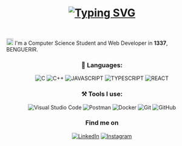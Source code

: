 <h1 align = "center">
<a href="https://git.io/typing-svg"><img src="https://readme-typing-svg.herokuapp.com?font=Fira+Code&size=75&duration=1500&pause=600&color=0CE82B&background=000000EE&center=true&vCenter=true&multiline=true&width=1920&height=384&lines=Hello+there!;My+name+is+Haitam+Bouladhan%2C;Welcome+to+my+README" alt="Typing SVG" /></a>
</h1>
<br>
<p><img src="https://github.com/claytonjhamilton/claytonjhamilton/blob/main/images/waving_hand.gif" width="18px">
I'm a Computer Science Student and Web Developer in <b>1337</b>, BENGUERIR. 
<!-- This tiny project has given me an excuse to play with API calls, GitHub Actions, and automated document updates. 
Today, the sun rose at <b>07:38 AM</b> and sets at <b>06:49 PM</b>. 
As of <b>04:09 PM MST </b> the temperature is <b>66.5°F</b> 👌😄.</p>
<br>
The air quality in my area is currently <b>moderate (PM10: 90.93)</b>. This project automatically collects, stores, and visualizes trends in airborne particulate 
matter changes in my area. Specifically particulate matter smaller than 10 micrometers (PM10).
<br>
<br>
So far, this repo has been collecting PM10 air quality data three times per day for the last <b>399</b> days.
During this time, <b>440</b> of <b>1195</b> ( <b>36.8% </b>) of all PM10 points collected
exceeded the recommended US EPA level of 50 PM10.
<br>
<br>
<p align="center">
  <img src="PM10_plot.png" width="600" height="400">
</p>
<br>
</p>
<h3><a href="https://scholar.google.com/citations?hl=en&user=53-926AAAAAJ&view_op=list_works&sortby=pubdate"><b>Find my recent publications on my Google Scholar profile</b></a></h3>
<h3>My Blog Post(s)</h3>
<ul>
  <li><a href="https://clayton-hamilton.medium.com/is-a-pharmacy-residency-right-for-you-9660f6e35fcb"><b>Is pharmacy residency right for you?</b></a><br/><i>Things to ponder prior to entering the ASHP match process.</i></li>
</ul> -->
<h3 align="center">📄 Languages:</h3>
<p align="center">
<a target="_blank"><img alt="C" src="https://img.shields.io/badge/C-%2312100E.svg?logo=C&style=for-the-badge&logoColor=white"/></a> 
<a target="_blank"><img alt="C++" src="https://img.shields.io/badge/C++-%2312100E.svg?logo=cplusplus&style=for-the-badge&logoColor=white"/></a> 
<a target="_blank"><img alt="JAVASCRIPT" src="https://img.shields.io/badge/JavaScript-%2312100E.svg?logo=javascript&style=for-the-badge&logoColor=yellow"/></a> 
<a target="_blank"><img alt="TYPESCRIPT" src="https://img.shields.io/badge/TypeScript-%2312100E.svg?logo=typescript&style=for-the-badge&logoColor=blue"/></a> 
<a target="_blank"><img alt="REACT" src="https://img.shields.io/badge/React-%2312100E.svg?logo=react&style=for-the-badge&logoColor=blue"/></a> 
</p>
<h3 align="center">⚒ Tools I use:</h3>
<p align="center">
<a target="_blank"><img alt="Visual Studio Code" src="https://img.shields.io/badge/Visual%20Studio%20Code-%2312100E.svg?logo=visual-studio-code&style=for-the-badge&logoColor=blue"/></a>
<a target="_blank"><img alt="Postman" src="https://img.shields.io/badge/postman-%2312100E.svg?logo=postman&style=for-the-badge&logoColor=white"/></a>
<a target="_blank"><img alt="Docker" src="https://img.shields.io/badge/docker-%2312100E.svg?logo=docker&style=for-the-badge&logoColor=blue"/></a> 
<a target="_blank"><img alt="Git" src="https://img.shields.io/badge/Git-%2312100E.svg?logo=git&style=for-the-badge"/></a> 
<a target="_blank"><img alt="GitHub" src="https://img.shields.io/badge/GitHub-black?logo=GitHub&style=for-the-badge"/></a>
<h3 align="center">Find me on</h3>
<p align="center"><a 
href="https://www.linkedin.com/in/haitam-bouladhan-528a3b293/" target="_blank"><img alt="LinkedIn" 
src="https://img.shields.io/badge/linkedin-%2312100E.svg?&style=for-the-badge&logo=linkedin&logoColor=blue" /></a>
<a 
href="https://www.instagram.com/haitam_bouladhan/" target="_blank"><img alt="Instagram" 
src="https://img.shields.io/badge/instagram-%2312100E.svg?&style=for-the-badge&logo=instagram&logoColor=orange" /></a>
</p>
<!-- <p align="center">
<br>
<text>I know a lot about artificial intelligence. But not as much as it knows about me.<br> —Dave Waters, Geology Professor and Machine Learning enthusiast</text>
</p>
<br>
<p align="center">
  <img alt="centered image" height="85" src="images/us.svg"/>
  <br>
  <img alt="README Update" 
  src="https://github.com/claytonjhamilton/claytonjhamilton/actions/workflows/readme_update.yaml/badge.svg" />
  <br>
Last updated on: 2023-10-14 04:09 PM MST
</p> -->
